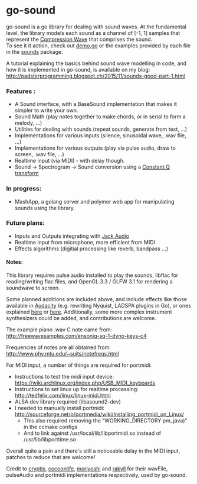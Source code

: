 go-sound
======

go-sound is a go library for dealing with sound waves.
At the fundamental level, the library models each sound as a channel of [-1, 1] samples that represent the 
[Compression Wave](https://en.wikipedia.org/wiki/Sound#Longitudinal_and_transverse_waves) that comprises the sound.  
To see it it action, check out [demo.go](https://github.com/padster/go-sound/blob/master/demo.go) or the examples
provided by each file in the [sounds](https://github.com/padster/go-sound/tree/master/sounds) package.

A tutorial explaining the basics behind sound wave modelling in code, and how it is implemented in go-sound, is available on my blog: http://padsterprogramming.blogspot.ch/2015/11/sounds-good-part-1.html  

### Features :
 - A Sound interface, with a BaseSound implementation that makes it simpler to write your own.
 - Sound Math (play notes together to make chords, or in serial to form a melody, ...)
 - Utilities for dealing with sounds (repeat sounds, generate from text, ...)
 - Implementations for various inputs (silence, sinusoidal wave, .wav file, ...)
 - Implementations for various outputs (play via pulse audio, draw to screen, .wav file, ...)
 - Realtime input (via MIDI) - with delay though.
 - Sound -> Spectrogram -> Sound conversion using a [Constant Q transform](https://en.wikipedia.org/wiki/Constant_Q_transform)

### In progress:
 - MashApp, a golang server and polymer web app for manipulating sounds using the library.

### Future plans:
 - Inputs and Outputs integrating with [Jack Audio](http://jackaudio.org)
 - Realtime input from microphone, more efficient from MIDI
 - Effects algorithms (digitial processing like reverb, bandpass ...)

#### Notes: 
This library requires pulse audio installed to play the sounds, libflac for reading/writing flac files, and OpenGL 3.3 / GLFW 3.1 for rendering a soundwave to screen.

Some planned additions are included above, and include effects like those available in [Audacity](http://audacityteam.org/)
(e.g. rewriting Nyquist, LADSPA plugins in Go), or ones explained [here](https://www.youtube.com/channel/UCchjpg1aaY91WubqAYRcNsg)
or [here](https://christianfloisand.wordpress.com/2012/09/04/digital-reverberation). 
Additionally, some more complex instrument synthesizers could be added, and contributions are welcome.

The example piano .wav C note came from: http://freewavesamples.com/ensoniq-sq-1-dyno-keys-c4

Frequencies of notes are all obtained from: http://www.phy.mtu.edu/~suits/notefreqs.html

For MIDI input, a number of things are required for portmidi:
 - Instructions to test the midi input device: https://wiki.archlinux.org/index.php/USB_MIDI_keyboards
 - Instructions to set linux up for realtime processing: http://tedfelix.com/linux/linux-midi.html
 - ALSA dev library required (libasound2-dev)
 - I needed to manually install portmidi: http://sourceforge.net/p/portmedia/wiki/Installing_portmidi_on_Linux/
   - This also required removing the "WORKING_DIRECTORY pm_java)" in the ccmake configs
   - And to link against /usr/local/lib/libportmidi.so instead of /usr/lib/libporttime.so

Overall quite a pain and there's still a noticeable delay in the MIDI input, patches to reduce that are welcome!

Credit to [cryptix](//github.com/cryptix), [cocoonlife](//github.com/cocoonlife),  [moriyoshi](//github.com/moriyoshi) and [rakyll](//github.com/rakyll) for their wavFile, pulseAudio and portmidi implementations respectively, used by go-sound.

